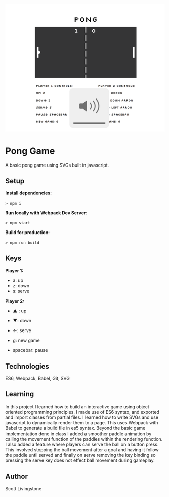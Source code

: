 ![Alt text](/public/images/screenshot.png?raw=true "Pong Screenshot")

# Pong Game

A basic pong game using SVGs built in javascript.

## Setup

**Install dependencies:**

`> npm i`

**Run locally with Webpack Dev Server:**

`> npm start`

**Build for production:**

`> npm run build`

## Keys

**Player 1:**
* a: up
* z: down
* s: serve

**Player 2:**
* ▲ : up
* ▼: down
* &larr;: serve

* g: new game
* spacebar: pause

## Technologies
ES6, Webpack, Babel, Git, SVG

## Learning

In this project I learned how to build an interactive game using object oriented programming principles. I made use of ES6 syntax, and exported and import classes from partial files. I learned how to write SVGs and use javascript to dynamically render them to a page. This uses Webpack with Babel to generate a build file in es5 syntax. Beyond the basic game implementation done in class I added a smoother paddle animation by calling the movement function of the paddles within the rendering function. I also added a feature where players can serve the ball on a button press. This involved stopping the ball movement after a goal and having it follow the paddle until served and finally on serve removing the key binding so pressing the serve key does not effect ball movement during gameplay.

## Author

Scott Livingstone
